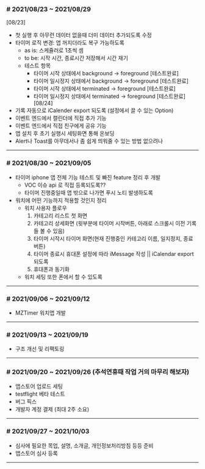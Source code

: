 ### # 2021/08/23 ~ 2021/08/29 
[08/23]
- 첫 실행 후 아무런 데이터 없을때 더미 데이터 추가되도록 수정
- 타이머 로직 변경: 앱 꺼지더라도 복구 가능하도록
    - as is: 스케쥴러로 1초씩 셈
    - to be: 시작 시간, 종료시간 저장해서 시간 재기
    - 테스트 항목
      - 타이머 시작 상태에서 background -> foreground [테스트완료]
      - 타이머 일시정지 상태에서 background -> foreground [테스트완료]
      - 타이머 시작 상태에서 terminated -> foreground [테스트완료]
      - 타이머 일시정지 상태에서 terminated -> foreground [테스트완료]
[08/24]
- 기록 자동으로 iCalender export 되도록 (설정에서 끌 수 있는 Option)
- 이벤트 엔드에서 캘린더에 직접 추가 기능
- 이벤트 엔드에서 직접 친구에게 공유 기능
- 앱 설치 후 초기 실행시 세팅화면 통해 온보딩
- Alert나 Toast를 아무데서나 좀 쉽게 띄워줄 수 있는 방법 없으려나

---
### # 2021/08/30 ~ 2021/09/05
- 타이머 iphone 앱 전체 기능 테스트 및 빠진 feature 정리 후 개발
    - VOC 이슈 api 로 직접 등록되도록??
    - 타이머 진행중일때 앱 밖으로 나가면 푸시 노티 발생하도록
- 워치에 어떤 기능까지 적용할 것인지 정리
    - 워치 사용자 플로우
        1) 카테고리 리스트 첫 화면
        2) 카테고리 상세화면 (윗부분에 타이머 시작버튼, 아래로 스크롤시 이전 기록들 볼 수 있음)
        3) 타이머 시작시 타이머 화면(현재 진행중인 카테고리 이름, 일지정지, 종료 버튼)
        4) 타이머 종료시 휴대폰 설정에 따라 iMessage 작성 || iCalendar export 되도록
        5) 휴대폰과 동기화
    - 워치 세팅 또한 폰에서 할 수 있도록

---
### # 2021/09/06 ~ 2021/09/12
- MZTimer 워치앱 개발
---
### # 2021/09/13 ~ 2021/09/19
- 구조 개선 및 리팩토링

---
### # 2021/09/20 ~ 2021/09/26 (추석연휴때 작업 거의 마무리 해보자)
- 앱스토어 업로드 세팅
- testflight 베타 테스트
- 버그 픽스
- 개발자 계정 결제 (최대 2주 소요)
---
### # 2021/09/27 ~ 2021/10/03
- 심사에 필요한 목업, 설명, 소개글, 개인정보처리방침 등등 준비
- 앱스토어 심사 등록
---
